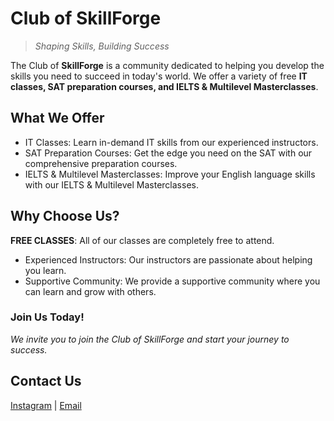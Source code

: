 # Club of SkillForge

> _Shaping Skills, Building Success_

The Club of **SkillForge** is a community dedicated to helping you develop the skills you need to succeed in today's world. We offer a variety of free **IT classes, SAT preparation courses, and IELTS & Multilevel Masterclasses**.

## What We Offer

- IT Classes: Learn in-demand IT skills from our experienced instructors.
- SAT Preparation Courses: Get the edge you need on the SAT with our comprehensive preparation courses.
- IELTS & Multilevel Masterclasses: Improve your English language skills with our IELTS & Multilevel Masterclasses.

## Why Choose Us?

**FREE CLASSES**: All of our classes are completely free to attend.
- Experienced Instructors: Our instructors are passionate about helping you learn.
- Supportive Community: We provide a supportive community where you can learn and grow with others.

### Join Us Today!

_We invite you to join the Club of SkillForge and start your journey to success._

## **Contact Us**

[Instagram](instagram.com/skillforge.club) | [Email](skillforgeclub@gmail.com)
